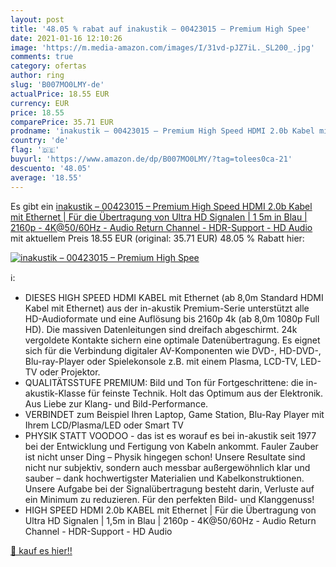 ```yaml
---
layout: post
title: '48.05 % rabat auf inakustik – 00423015 – Premium High Spee'
date: 2021-01-16 12:10:26
image: 'https://m.media-amazon.com/images/I/31vd-pJZ7iL._SL200_.jpg'
comments: true
category: ofertas
author: ring
slug: 'B007MO0LMY-de'
actualPrice: 18.55 EUR
currency: EUR
price: 18.55
comparePrice: 35.71 EUR
prodname: 'inakustik – 00423015 – Premium High Speed HDMI 2.0b Kabel mit Ethernet | Für die Übertragung von Ultra HD Signalen | 1 5m in Blau | 2160p - 4K@50/60Hz - Audio Return Channel - HDR-Support - HD Audio'
country: 'de'
flag: '🇩🇪'
buyurl: 'https://www.amazon.de/dp/B007MO0LMY/?tag=tolees0ca-21'
descuento: '48.05'
average: '18.55'
---
```


Es gibt ein [inakustik – 00423015 – Premium High Speed HDMI 2.0b Kabel mit Ethernet | Für die Übertragung von Ultra HD Signalen | 1 5m in Blau | 2160p - 4K@50/60Hz - Audio Return Channel - HDR-Support - HD Audio](https://www.amazon.de/dp/B007MO0LMY/?tag=tolees0ca-21) mit aktuellem Preis 18.55 EUR (original: 35.71 EUR) 48.05 % Rabatt hier:

[![inakustik – 00423015 – Premium High Spee](https://m.media-amazon.com/images/I/31vd-pJZ7iL._SL200_.jpg)](https://www.amazon.de/dp/B007MO0LMY/?tag=tolees0ca-21)

ℹ️:

- DIESES HIGH SPEED HDMI KABEL mit Ethernet (ab 8,0m Standard HDMI Kabel mit Ethernet) aus der in-akustik Premium-Serie unterstützt alle HD-Audioformate und eine Auflösung bis 2160p 4k (ab 8,0m 1080p Full HD). Die massiven Datenleitungen sind dreifach abgeschirmt. 24k vergoldete Kontakte sichern eine optimale Datenübertragung. Es eignet sich für die Verbindung digitaler AV-Komponenten wie DVD-, HD-DVD-, Blu-ray-Player oder Spielekonsole z.B. mit einem Plasma, LCD-TV, LED-TV oder Projektor.
- QUALITÄTSSTUFE PREMIUM: Bild und Ton für Fortgeschrittene: die in-akustik-Klasse für feinste Technik. Holt das Optimum aus der Elektronik. Aus Liebe zur Klang- und Bild-Performance.
- VERBINDET zum Beispiel Ihren Laptop, Game Station, Blu-Ray Player mit Ihrem LCD/Plasma/LED oder Smart TV
- PHYSIK STATT VOODOO - das ist es worauf es bei in-akustik seit 1977 bei der Entwicklung und Fertigung von Kabeln ankommt. Fauler Zauber ist nicht unser Ding – Physik hingegen schon! Unsere Resultate sind nicht nur subjektiv, sondern auch messbar außergewöhnlich klar und sauber – dank hochwertigster Materialien und Kabelkonstruktionen. Unsere Aufgabe bei der Signalübertragung besteht darin, Verluste auf ein Minimum zu reduzieren. Für den perfekten Bild- und Klanggenuss!
- HIGH SPEED HDMI 2.0b KABEL mit Ethernet | Für die Übertragung von Ultra HD Signalen | 1,5m in Blau | 2160p - 4K@50/60Hz - Audio Return Channel - HDR-Support - HD Audio

[🛒 kauf es hier!!](https://www.amazon.de/dp/B007MO0LMY/?tag=tolees0ca-21)
